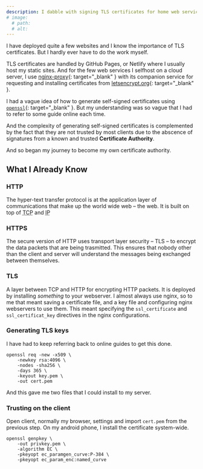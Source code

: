 ```yaml
---
description: I dabble with signing TLS certificates for home web services
# image:
  # path:
  # alt:
---
```


I have deployed quite a few websites and I know the importance of TLS certificates.
But I hardly ever have to do the work myself.

TLS certificates are handled by GitHub Pages, or Netlify where I usually host my static
sites. And for the few web services I selfhost on a cloud server, I use
[nginx-proxy](https://github.com/nginx-proxy/nginx-proxy){: target="\_blank" }
with its companion service for
requesting and installing certificates from [letsencrypt.org](https://letsencrypt.org){: target="\_blank" }.

I had a vague idea of how to generate self-signed certificates using
[`openssl`](https://openssl.org){: target="\_blank" }. But my understanding was so vague that I
had to refer to some guide online each time.

And the complexity of generating self-signed certificates is complemented by the fact that they are
not trusted by most clients due to the abscence of signatures from a known and trusted
**Certificate Authority**.

And so began my journey to become my own certificate authority.

## What I Already Know

### HTTP
The hyper-text transfer protocol is at the application layer of communications that make
up the world wide web &ndash; the web. It is built on top of
<abbr title="transmission control protocol">TCP</abbr> and <abbr title="internet protocol">IP</abbr>

### HTTPS
The secure version of HTTP uses transport layer security &ndash; TLS &ndash; to encrypt the data packets
that are being trasmitted. This ensures that nobody other than the client and server will understand
the messages being exchanged between themselves.

### TLS
A layer between TCP and HTTP for encrypting HTTP packets. It is deployed by installing _something_ to
your webserver. I almost always use nginx, so to me that meant saving a certificate file, and a key file
and configuring nginx webservers to use them. This meant specifying the `ssl_certificate` and
`ssl_certificat_key` directives in the nginx configurations.

### Generating TLS keys
I have had to keep referring back to online guides to get this done.
```
openssl req -new -x509 \
    -newkey rsa:4096 \
    -nodes -sha256 \
    -days 365 \
    -keyout key.pem \
    -out cert.pem
```

And this gave me two files that I could install to my server.

### Trusting on the client
Open client, normally my browser, settings and import `cert.pem` from
the previous step. On my android phone, I install the certificate
system-wide.


```
openssl genpkey \
    -out privkey.pem \
    -algorithm EC \
    -pkeyopt ec_paramgen_curve:P-384 \
    -pkeyopt ec_param_enc:named_curve
```

